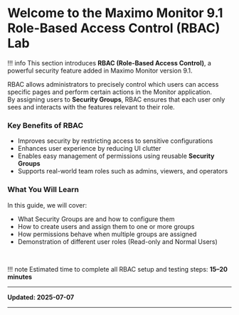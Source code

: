 # Welcome to the Maximo Monitor 9.1</br>Role-Based Access Control (RBAC) Lab

!!! info
    This section introduces **RBAC (Role-Based Access Control)**, a powerful security feature added in Maximo Monitor version 9.1.

RBAC allows administrators to precisely control which users can access specific pages and perform certain actions in the Monitor application.  
By assigning users to **Security Groups**, RBAC ensures that each user only sees and interacts with the features relevant to their role.
</br>

### Key Benefits of RBAC

* Improves security by restricting access to sensitive configurations
* Enhances user experience by reducing UI clutter
* Enables easy management of permissions using reusable **Security Groups**
* Supports real-world team roles such as admins, viewers, and operators

### What You Will Learn

In this guide, we will cover:

* What Security Groups are and how to configure them
* How to create users and assign them to one or more groups
* How permissions behave when multiple groups are assigned
* Demonstration of different user roles (Read-only and Normal Users)
</br>

!!! note
    Estimated time to complete all RBAC setup and testing steps: **15–20 minutes**

---

**Updated: 2025-07-07**

---